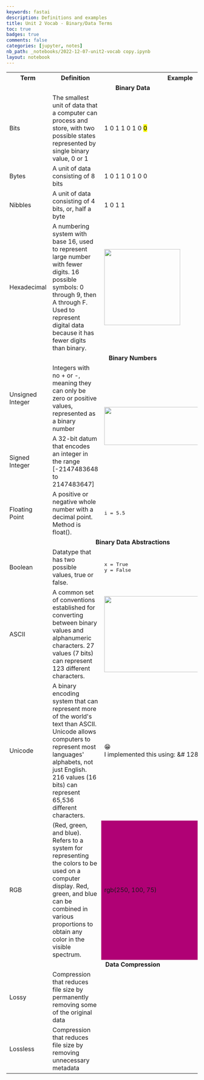 ```yaml
---
keywords: fastai
description: Definitions and examples
title: Unit 2 Vocab - Binary/Data Terms
toc: true 
badges: true
comments: false
categories: [jupyter, notes]
nb_path: _notebooks/2022-12-07-unit2-vocab copy.ipynb
layout: notebook
---
```


<!--
#################################################
### THIS FILE WAS AUTOGENERATED! DO NOT EDIT! ###
#################################################
# file to edit: _notebooks/2022-12-07-unit2-vocab copy.ipynb
-->

<div class="container" id="notebook-container">
        
<div class="cell border-box-sizing text_cell rendered"><div class="inner_cell">
<div class="text_cell_render border-box-sizing rendered_html">
<html>
<meta charset="UTF-8">
<table>
    <tr>
        <th>Term</th>
        <th>Definition</th>
        <th>Example</th>
    </tr>
    <tr>
        <td colspan="3" style="text-align: center; vertical-align: middle;"><b>Binary Data</b></td>
    </tr>
    <tr>
        <td>Bits</td>
        <td>The smallest unit of data that a computer can process and store, with two possible states represented by single binary value, 0 or 1 </td>
        <td> 1 0 1 1 0 1 0 <mark>0</mark></td>
    </tr>
    <tr>
        <td>Bytes</td>
        <td>A unit of data consisting of 8 bits</td>
        <td> 1 0 1 1 0 1 0 0</td>
    </tr>
    <tr>
        <td>Nibbles</td>
        <td>A unit of data consisting of 4 bits, or, half a byte</td>
        <td>1 0 1 1</td>
    </tr>
    <tr>
        <td>Hexadecimal</td>
        <td>A numbering system with base 16, used to represent large number with fewer digits. 16 possible symbols: 0 through 9, then A through F. Used to represent digital data because it has fewer digits than binary. </td>
        <td><img src="https://upload.wikimedia.org/wikipedia/commons/thumb/e/eb/Hexadecimal_multiplication_table.svg/2000px-Hexadecimal_multiplication_table.svg.png" width="200" height="200"></td>
    </tr>
    <tr>
        <td colspan="3" style="text-align: center; vertical-align: middle;"><b>Binary Numbers</b></td>
    </tr>
    <tr>
        <td>Unsigned Integer</td>
        <td> Integers with no + or -, meaning they can only be zero or positive values, represented as a binary number</td>
        <td rowspan="2"><img src="https://i.stack.imgur.com/0SQVh.png" width="400" height="100"></td>
    </tr>
    <tr>
        <td>Signed Integer</td>
        <td>A 32-bit datum that encodes an integer in the range [-2147483648 to 2147483647]</td>
    </tr>
    <tr>
        <td>Floating Point</td>
        <td>A positive or negative whole number with a decimal point. Method is float(). </td>
        <td><pre>i = 5.5</pre></td>
    </tr>
    <tr>
        <td colspan="3" style="text-align: center; vertical-align: middle;"><b>Binary Data Abstractions</b></td>
    </tr>
    <tr>
        <td>Boolean</td>
        <td>Datatype that has two possible values, true or false.</td>
        <td><pre>x = True<br>y = False</pre></td>
    </tr>
    <tr>
        <td>ASCII</td>
        <td>A common set of conventions established for converting between binary values and alphanumeric characters. 27 values (7 bits) can represent 123 different characters. </td>
        <td><img src="https://upload.wikimedia.org/wikipedia/commons/c/cf/USASCII_code_chart.png" width="400" height="200"></td>
    </tr>
    <tr>
        <td>Unicode</td>
        <td> A binary encoding system that can represent more of the world's text than ASCII. Unicode allows computers to represent most languages' alphabets, not just English. 216 values (16 bits) can represent 65,536 different characters. </td>
        <td>&#128513;<br>I implemented this using: &# 128513 ;</td>
    </tr>
    <tr>
        <td>RGB</td>
        <td> (Red, green, and blue). Refers to a system for representing the colors to be used on a computer display. Red, green, and blue can be combined in various proportions to obtain any color in the visible spectrum. </td>
        <td bgcolor="rgb(250, 100, 75)"> rgb(250, 100, 75) </td>
    </tr>
    <tr>
        <td colspan="3" style="text-align: center; vertical-align: middle;"><b>Data Compression</b></td>
    </tr>
    <tr>
        <td>Lossy</td>
        <td>Compression that reduces file size by permanently removing some of the original data</td>
        <td></td>
    </tr>
    <tr>
        <td>Lossless</td>
        <td>Compression that reduces file size by removing unnecessary metadata</td>
        <td></td>
    </tr>
</table>
</html>
</div>
</div>
</div>
</div>
 

